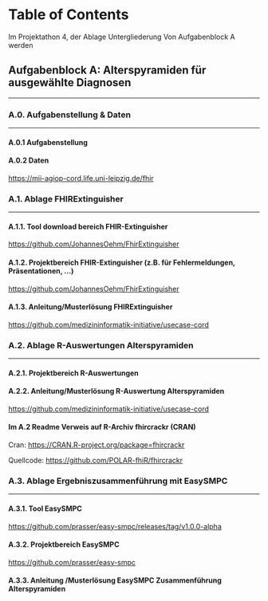 # Table of Contents 
Im Projektathon 4, der Ablage Untergliederung Von Aufgabenblock A werden

## Aufgabenblock A: Alterspyramiden für ausgewählte Diagnosen
--- 

### A.0.            Aufgabenstellung & Daten 
---

#### A.0.1           Aufgabenstellung

#### A.0.2           Daten

<https://mii-agiop-cord.life.uni-leipzig.de/fhir>


### A.1.            Ablage FHIRExtinguisher 
--- 
#### A.1.1.          Tool download bereich FHIR-Extinguisher 

<https://github.com/JohannesOehm/FhirExtinguisher>

#### A.1.2.          Projektbereich FHIR-Extinguisher (z.B. für Fehlermeldungen, Präsentationen, …)

<https://github.com/JohannesOehm/FhirExtinguisher>

#### A.1.3.          Anleitung/Musterlösung FHIRExtinguisher 

<https://github.com/medizininformatik-initiative/usecase-cord>

### A.2.            Ablage R-Auswertungen Alterspyramiden 
--- 

#### A.2.1.          Projektbereich R-Auswertungen

#### A.2.2.          Anleitung/Musterlösung R-Auswertung Alterspyramiden

<https://github.com/medizininformatik-initiative/usecase-cord>

#### Im A.2 Readme Verweis auf R-Archiv fhircrackr (CRAN)
Cran: <https://CRAN.R-project.org/package=fhircrackr>

Quellcode: <https://github.com/POLAR-fhiR/fhircrackr>
### A.3.             Ablage Ergebniszusammenführung mit EasySMPC 
--- 
#### A.3.1.          Tool EasySMPC  

<https://github.com/prasser/easy-smpc/releases/tag/v1.0.0-alpha>

#### A.3.2.          Projektbereich EasySMPC 

<https://github.com/prasser/easy-smpc>

#### A.3.3.          Anleitung /Musterlösung EasySMPC Zusammenführung Alterspyramiden

